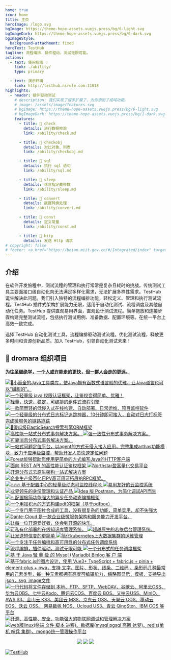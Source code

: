```yaml
---
home: true
icon: home
title: 主页
heroImage: /logo.svg
bgImage: https://theme-hope-assets.vuejs.press/bg/6-light.svg
bgImageDark: https://theme-hope-assets.vuejs.press/bg/6-dark.svg
bgImageStyle:
  background-attachment: fixed
heroText: TestHub
tagline: 流程编排，插件驱动，测试无限可能。
actions:
  - text: 使用指南 💡
    link: ./ability/
    type: primary

  - text: 演示环境
    link: http://testhub.nsrule.com:11018
highlights:
  - header: 插件驱动测试
    # description: 我们实现了很多扩展了，为你添加了成吨功能。
    # image: /assets/image/features.svg
    # bgImage: https://theme-hope-assets.vuejs.press/bg/6-light.svg
    # bgImageDark: https://theme-hope-assets.vuejs.press/bg/1-dark.svg
    features:
      - title: 🍎 check
        details: 进行数据校验
        link: /ability/check.md

      - title: 🍊 checkobj
        details: 对比对象、列表
        link: /ability/checkobj.md

      - title: 🍇 sql
        details: 执行 sql 语句
        link: /ability/sql.md

      - title: 🍉 sleep
        details: 休息指定毫秒数
        link: /ability/sleep.md

      - title: 🥭 convert
        details: 数据转换处理
        link: /ability/convert.md

      - title: 🍌 const
        details: 定义常量
        link: /ability/const.md

      - title: 🍒 http
        details: 发送 Http 请求
# copyright: false
# footer: <a href="https://beian.miit.gov.cn/#/Integrated/index" target="_blank">冀ICP备2023015071号</a> | Apache License 2.0 协议, 版权所有 © 2023 失败女神
---
```


## 介绍

在软件开发旅程中，测试流程的管理和执行常常是复杂且耗时的挑战。传统测试工具主要面接口级自动化向无法满足多样化需求，无法扩展多样性需求。TestHub 诞生解决此问题。我们引入独特的流程编排功能，轻松定义、管理和执行测试流程。TestHub 插件式架构扩展能力无限，适用于自动化测试、流程调度及其他自动化任务。TestHub 提供直观易用界面，直观设计测试流程。简单拖放和连接步骤构建完整测试流程，包括执行测试用例、准备数据、配置环境等。在统一平台上高效一致完成。

选择 TestHub 自动化测试工具，流程编排驱动测试流程。优化测试流程，释放更多时间和资源创新品质。加入 TestHub，引领自动化测试未来！

## 🤝 dromara 组织项目

<p id="dromtitle">
<b><a href="https://dromara.org/zh/projects/" target="_blank">为往圣继绝学，一个人或许能走的更快，但一群人会走的更远。</a></b>
</p>

<p >
<a class="friends-item" href="https://hutool.cn/" target="_blank" title="🍬小而全的Java工具类库，使Java拥有函数式语言般的优雅，让Java语言也可以“甜甜的">
	<img class="no-zoom friends-item-img hover-alt" :src="$withBase('/images/friends/link/hutool2.png')" alt="🍬小而全的Java工具类库，使Java拥有函数式语言般的优雅，让Java语言也可以“甜甜的”。">
</a>
<a class="friends-item" href="https://sa-token.cc/" target="_blank" title="一个轻量级 java 权限认证框架，让鉴权变得简单、优雅！">
	<img class="no-zoom friends-item-img hover-alt" :src="$withBase('/images/friends/link/sa-token.png')" alt="一个轻量级 java 权限认证框架，让鉴权变得简单、优雅！">
</a>
<a class="friends-item" href="https://liteflow.yomahub.com/" target="_blank" title="轻量，快速，稳定，可编排的组件式流程引擎">
	<img class="no-zoom friends-item-img hover-alt" :src="$withBase('/images/friends/link/liteflow2.png')" alt="轻量，快速，稳定，可编排的组件式流程引擎">
</a>
<a class="friends-item" href="https://jpom.top/" target="_blank" title="一款简而轻的低侵入式在线构建、自动部署、日常运维、项目监控软件">
	<img class="no-zoom friends-item-img hover-alt" :src="$withBase('/images/friends/link/jpom.png')" alt="一款简而轻的低侵入式在线构建、自动部署、日常运维、项目监控软件">
</a>
<a class="friends-item" href="https://gitee.com/dromara/TLog" target="_blank" title="一个轻量级的分布式日志标记追踪神器，10分钟即可接入，自动对日志打标签完成微服务的链路追踪">
	<img class="no-zoom friends-item-img hover-alt" :src="$withBase('/images/friends/link/tlog2.png')" alt="一个轻量级的分布式日志标记追踪神器，10分钟即可接入，自动对日志打标签完成微服务的链路追踪">
</a>
<a class="friends-item" href="https://easy-es.cn/" target="_blank" title="🚀傻瓜级ElasticSearch搜索引擎ORM框架">
	<img class="no-zoom friends-item-img hover-alt" :src="$withBase('/images/friends/link/easy-es2.png')" alt="🚀傻瓜级ElasticSearch搜索引擎ORM框架">
</a>
<a class="friends-item" href="https://gitee.com/dromara/hmily" target="_blank" title="高性能一站式分布式事务解决方案">
	<img class="no-zoom friends-item-img hover-alt" :src="$withBase('/images/friends/link/hmily.png')" alt="高性能一站式分布式事务解决方案。">
</a>
<a class="friends-item" href="https://gitee.com/dromara/Raincat" target="_blank" title="强一致性分布式事务解决方案">
	<img class="no-zoom friends-item-img hover-alt" :src="$withBase('/images/friends/link/raincat.png')" alt="强一致性分布式事务解决方案。">
</a>
<a class="friends-item" href="https://gitee.com/dromara/myth" target="_blank" title="可靠消息分布式事务解决方案">
	<img class="no-zoom friends-item-img hover-alt" :src="$withBase('/images/friends/link/myth.png')" alt="可靠消息分布式事务解决方案。">
</a>
<a class="friends-item" href="https://cubic.jiagoujishu.com/" target="_blank" title="一站式问题定位平台，以agent的方式无侵入接入应用，完整集成arthas功能模块，致力于应用级监控，帮助开发人员快速定位问题">
	<img class="no-zoom friends-item-img hover-alt" :src="$withBase('/images/friends/link/cubic.png')" alt="一站式问题定位平台，以agent的方式无侵入接入应用，完整集成arthas功能模块，致力于应用级监控，帮助开发人员快速定位问题">
</a>
<a class="friends-item" href="http://forest.dtflyx.com/" target="_blank" title="Forest能够帮助您使用更简单的方式编写Java的HTTP客户端">
	<img class="no-zoom friends-item-img hover-alt" :src="$withBase('/images/friends/link/forest-logo.png')" alt="Forest能够帮助您使用更简单的方式编写Java的HTTP客户端" nf>
</a>
<a class="friends-item" href="https://su.usthe.com/" target="_blank" title="面向 REST API 的高性能认证鉴权框架">
	<img class="no-zoom friends-item-img hover-alt" :src="$withBase('/images/friends/link/sureness.png')" alt="面向 REST API 的高性能认证鉴权框架">
</a>
<a class="friends-item" href="https://gitee.com/dromara/northstar" target="_blank" title="Northstar盈富量化交易平台">
	<img class="no-zoom friends-item-img hover-alt" :src="$withBase('/images/friends/link/northstar_logo.png')" alt="Northstar盈富量化交易平台">
</a>
<a class="friends-item" href="https://www.jeesuite.com/" target="_blank" title="开源分布式云原生架构一站式解决方案">
	<img class="no-zoom friends-item-img hover-alt" :src="$withBase('/images/friends/link/mendmix.png')" alt="开源分布式云原生架构一站式解决方案">
</a>
<a class="friends-item" href="https://www.x-easypdf.cn" target="_blank" title="企业生产级百亿日PV高可用可拓展的RPC框架">
	<img class="no-zoom friends-item-img hover-alt" :src="$withBase('/images/friends/link/koalas-rpc2.png')" alt="企业生产级百亿日PV高可用可拓展的RPC框架。">
</a>
<a class="friends-item" href="https://dynamictp.cn/" target="_blank" title="🔥🔥🔥 基于配置中心的轻量级动态可监控线程池">
	<img class="no-zoom friends-item-img hover-alt" :src="$withBase('/images/friends/link/dynamic-tp.png')" alt="🔥🔥🔥 基于配置中心的轻量级动态可监控线程池">
</a>
<a class="friends-item" href="https://hertzbeat.com/" target="_blank" title="易用友好的云监控系统">
	<img class="no-zoom friends-item-img hover-alt" :src="$withBase('/images/friends/link/hertzbeat-logo.png')" alt="易用友好的云监控系统">
</a>
<a class="friends-item" href="https://maxkey.top/" target="_blank" title="业界领先的身份管理和认证产品">
	<img class="no-zoom friends-item-img hover-alt" :src="$withBase('/images/friends/link/maxkey3.png')" alt="业界领先的身份管理和认证产品">
</a>
<a class="friends-item" href="https://plugins.sheng90.wang/fast-request/" target="_blank" title="Idea 版 Postman，为简化调试API而生">
	<img class="no-zoom friends-item-img hover-alt" :src="$withBase('/images/friends/link/fast-request.gif')" alt="Idea 版 Postman，为简化调试API而生">
</a>
<a class="friends-item" href="https://async.sizegang.cn/" target="_blank" title="🔥 配置极简功能强大的异步任务动态编排框架">
	<img class="no-zoom friends-item-img hover-alt" :src="$withBase('/images/friends/link/gobrsasync-logo.png')" alt="🔥 配置极简功能强大的异步任务动态编排框架">
</a>
<a class="friends-item" href="https://www.x-easypdf.cn" target="_blank" title="一个用搭积木的方式构建pdf的框架（基于pdfbox）">
	<img class="no-zoom friends-item-img hover-alt" :src="$withBase('/images/friends/link/xeasypdf-logo.png')" alt="一个用搭积木的方式构建pdf的框架（基于pdfbox）">
</a>
<a class="friends-item" href="http://dromara.gitee.io/image-combiner" target="_blank" title="一个专门用于图片合成的工具，没有很复杂的功能，简单实用，却不失强大">
	<img class="no-zoom friends-item-img hover-alt" :src="$withBase('/images/friends/link/imagecombiner-logo.png')" alt="一个专门用于图片合成的工具，没有很复杂的功能，简单实用，却不失强大">
</a>
<a class="friends-item" href="https://www.herodotus.cn/" target="_blank" title="Dante-Cloud 是一款企业级微服务架构和服务能力开发平台。">
	<img class="no-zoom friends-item-img hover-alt" :src="$withBase('/images/friends/link/dantecloud-logo.png')" alt="Dante-Cloud 是一款企业级微服务架构和服务能力开发平台。">
</a>
<a class="friends-item" href="https://gitee.com/dromara/go-view" target="_blank" title="让每一位开源爱好者，体会到开源的快乐。">
	<img class="no-zoom friends-item-img hover-alt" :src="$withBase('/images/friends/link/goview-logo.png')" alt="让每一位开源爱好者，体会到开源的快乐。">
</a>
<a class="friends-item" href="http://doc.zyplayer.com/doc-wiki#/integrate/zyplayer-doc" target="_blank" title="可私有化部署的在线知识库管理系统">
	<img class="no-zoom friends-item-img hover-alt" :src="$withBase('/images/friends/link/wiki-logo.png')" alt="可私有化部署的在线知识库管理系统。">
</a>
<a class="friends-item" href="https://gitee.com/dromara/RuoYi-Vue-Plus" target="_blank" title="超越原生的若依后台管理系统">
	<img class="no-zoom friends-item-img hover-alt" :src="$withBase('/images/friends/link/ruoyi-plus.png')" alt="超越原生的若依后台管理系统。">
</a>
<a class="friends-item" href="https://wind.kim/" target="_blank" title="让发送短信变的更简单">
	<img class="no-zoom friends-item-img hover-alt" :src="$withBase('/images/friends/link/sms4j.png')" alt="让发送短信变的更简单">
</a>
<a class="friends-item" href="https://cloudeon.top/" target="_blank" title="简化kubernetes上大数据集群的运维管理">
	<img class="no-zoom friends-item-img hover-alt" :src="$withBase('/images/friends/link/cloudeon.png')" alt="简化kubernetes上大数据集群的运维管理">
</a>
<a class="friends-item" href="https://github.com/dromara/hodor" target="_blank" title="一个专注于任务编排和高可用性的分布式任务调度系统">
	<img class="no-zoom friends-item-img hover-alt" :src="$withBase('/images/friends/link/hodor.png')" alt="一个专注于任务编排和高可用性的分布式任务调度系统">
</a>
<a class="friends-item" href="http://nsrule.com/" target="_blank" title="流程编排，插件驱动，测试无限可能">
	<img class="no-zoom friends-item-img hover-alt" :src="$withBase('/images/friends/link/test-hub-heng.png')" alt="流程编排，插件驱动，测试无限可能">
</a>
<a class="friends-item" href="https://gitee.com/dromara/disjob" target="_blank" title="一个分布式的任务调度框架">
	<img class="no-zoom friends-item-img hover-alt" :src="$withBase('/images/friends/link/disjob-2.png')" alt="一个分布式的任务调度框架">
</a>
<a class="friends-item" href="https://gitee.com/dromara/binlog4j" target="_blank" title="基 于 Java 轻 量 级 的 Mysql (Mariadb) Binlog 客 户 端">
	<img class="no-zoom friends-item-img hover-alt" :src="$withBase('/images/friends/link/Binlog4j.png')" alt="基 于 Java 轻 量 级 的 Mysql (Mariadb) Binlog 客 户 端">
</a>
<a class="friends-item" href="https://gitee.com/dromara/yft-design" target="_blank" title="基于fabric.js的图片设计，使用 Vue3+ TypeScript + fabric.js + pinia + element-plus + pwa，支持 文字、图片、形状、线条、二维码 、条形码几种最常用的元素类型，每一种元素都拥有高度可编辑能力，缩略图显示，模板，支持导出json，svg, image文件">
	<img class="no-zoom friends-item-img hover-alt" :src="$withBase('/images/friends/link/yft-design.png')" alt="基于fabric.js的图片设计，使用 Vue3+ TypeScript + fabric.js + pinia + element-plus + pwa，支持 文字、图片、形状、线条、二维码 、条形码几种最常用的元素类型，每一种元素都拥有高度可编辑能力，缩略图显示，模板，支持导出json，svg, image文件">
</a>
<a class="friends-item" href="https://gitee.com/dromara/x-file-storage" target="_blank" title="一行代码将文件存储到 本地、FTP、SFTP、WebDAV、谷歌云、阿里云OSS、华为云OBS、七牛云Kodo、腾讯云COS、百度云 BOS、又拍云USS、MinIO、 AWS S3、金山云 KS3、美团云 MSS、京东云 OSS、天翼云 OOS、移动云 EOS、沃云 OSS、 网易数帆 NOS、Ucloud US3、青云 QingStor、IBM COS 等平台">
	<img class="no-zoom friends-item-img hover-alt" :src="$withBase('/images/friends/link/file4j.png')" alt="一行代码将文件存储到 本地、FTP、SFTP、WebDAV、谷歌云、阿里云OSS、华为云OBS、七牛云Kodo、腾讯云COS、百度云 BOS、又拍云USS、MinIO、 AWS S3、金山云 KS3、美团云 MSS、京东云 OSS、天翼云 OOS、移动云 EOS、沃云 OSS、 网易数帆 NOS、Ucloud US3、青云 QingStor、IBM COS 等平台">
</a>
<a class="friends-item" href="https://wemq.nicholasld.cn/" target="_blank" title="开源、高性能、安全、功能强大的物联网调试和管理解决方案">
	<img class="no-zoom friends-item-img hover-alt" :src="$withBase('/images/friends/link/wemq.png')" alt="开源、高性能、安全、功能强大的物联网调试和管理解决方案">
</a>
<a class="friends-item" href="https://gitee.com/dromara/mayfly-go" target="_blank" title="web版linux(终端 文件 脚本 进程)、数据库(mysql pgsql 高斯 达梦)、redis(单机 哨兵 集群)、mongo统一管理操作平台">
	<img class="no-zoom friends-item-img hover-alt" :src="$withBase('/images/friends/link/mayfly-go.png')" alt="web版linux(终端 文件 脚本 进程)、数据库(mysql pgsql 高斯 达梦)、redis(单机 哨兵 集群)、mongo统一管理操作平台">
</a>

</p>

<h4 align="center" style="margin: 0 0 0; font-weight: bold;">
<a align="center" target="_blank"  href="https://gitee.com/failedgoddess/test-hub/stargazers"><img src="https://gitee.com/failedgoddess/test-hub/badge/star.svg?theme=gvp"></a>
<a align="center" target="_blank"  href="https://gitee.com/failedgoddess/test-hub/blob/master/LICENSE"><img src="https://img.shields.io/badge/license-Apache--2.0-green"></a>
<a align="center"  target="_blank" href="https://gitee.com/failedgoddess/test-hub"><img src="https://img.shields.io/badge/version-v1.0.0-blue"></a>
</h4>

[![TestHub](https://gitee.com/failedgoddess/TestHub/widgets/widget_card.svg?colors=4183c4,ffffff,ffffff,e3e9ed,666666,9b9b9b)](https://gitee.com/failedgoddess/TestHub)
